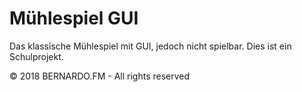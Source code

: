 # Mühlespiel GUI

Das klassische Mühlespiel mit GUI, jedoch nicht spielbar. Dies ist ein 
Schulprojekt.

© 2018 BERNARDO.FM - All rights reserved
